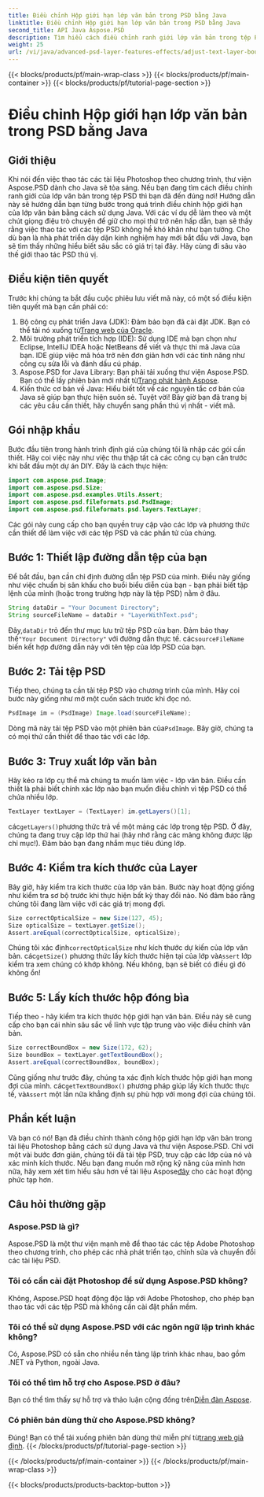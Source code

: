 ```yaml
---
title: Điều chỉnh Hộp giới hạn lớp văn bản trong PSD bằng Java
linktitle: Điều chỉnh Hộp giới hạn lớp văn bản trong PSD bằng Java
second_title: API Java Aspose.PSD
description: Tìm hiểu cách điều chỉnh ranh giới lớp văn bản trong tệp PSD bằng Java với Aspose.PSD. Hướng dẫn đơn giản với hướng dẫn từng bước.
weight: 25
url: /vi/java/advanced-psd-layer-features-effects/adjust-text-layer-bound-box-psd/
---
```


{{< blocks/products/pf/main-wrap-class >}}
{{< blocks/products/pf/main-container >}}
{{< blocks/products/pf/tutorial-page-section >}}

# Điều chỉnh Hộp giới hạn lớp văn bản trong PSD bằng Java

## Giới thiệu
Khi nói đến việc thao tác các tài liệu Photoshop theo chương trình, thư viện Aspose.PSD dành cho Java sẽ tỏa sáng. Nếu bạn đang tìm cách điều chỉnh ranh giới của lớp văn bản trong tệp PSD thì bạn đã đến đúng nơi! Hướng dẫn này sẽ hướng dẫn bạn từng bước trong quá trình điều chỉnh hộp giới hạn của lớp văn bản bằng cách sử dụng Java.
Với các ví dụ dễ làm theo và một chút giọng điệu trò chuyện để giữ cho mọi thứ trở nên hấp dẫn, bạn sẽ thấy rằng việc thao tác với các tệp PSD không hề khó khăn như bạn tưởng. Cho dù bạn là nhà phát triển dày dặn kinh nghiệm hay mới bắt đầu với Java, bạn sẽ tìm thấy những hiểu biết sâu sắc có giá trị tại đây. Hãy cùng đi sâu vào thế giới thao tác PSD thú vị.
## Điều kiện tiên quyết
Trước khi chúng ta bắt đầu cuộc phiêu lưu viết mã này, có một số điều kiện tiên quyết mà bạn cần phải có:
1. Bộ công cụ phát triển Java (JDK): Đảm bảo bạn đã cài đặt JDK. Bạn có thể tải nó xuống từ[Trang web của Oracle](https://www.oracle.com/java/technologies/javase-jdk11-downloads.html).
2. Môi trường phát triển tích hợp (IDE): Sử dụng IDE mà bạn chọn như Eclipse, IntelliJ IDEA hoặc NetBeans để viết và thực thi mã Java của bạn. IDE giúp việc mã hóa trở nên đơn giản hơn với các tính năng như công cụ sửa lỗi và đánh dấu cú pháp.
3.  Aspose.PSD for Java Library: Bạn phải tải xuống thư viện Aspose.PSD. Bạn có thể lấy phiên bản mới nhất từ[Trang phát hành Aspose](https://releases.aspose.com/psd/java/). 
4. Kiến thức cơ bản về Java: Hiểu biết tốt về các nguyên tắc cơ bản của Java sẽ giúp bạn thực hiện suôn sẻ.
Tuyệt vời! Bây giờ bạn đã trang bị các yêu cầu cần thiết, hãy chuyển sang phần thú vị nhất - viết mã.
## Gói nhập khẩu
Bước đầu tiên trong hành trình định giá của chúng tôi là nhập các gói cần thiết. Hãy coi việc này như việc thu thập tất cả các công cụ bạn cần trước khi bắt đầu một dự án DIY. Đây là cách thực hiện:
```java
import com.aspose.psd.Image;
import com.aspose.psd.Size;
import com.aspose.psd.examples.Utils.Assert;
import com.aspose.psd.fileformats.psd.PsdImage;
import com.aspose.psd.fileformats.psd.layers.TextLayer;
```
Các gói này cung cấp cho bạn quyền truy cập vào các lớp và phương thức cần thiết để làm việc với các tệp PSD và các phần tử của chúng.
## Bước 1: Thiết lập đường dẫn tệp của bạn
Để bắt đầu, bạn cần chỉ định đường dẫn tệp PSD của mình. Điều này giống như việc chuẩn bị sân khấu cho buổi biểu diễn của bạn - bạn phải biết tập lệnh của mình (hoặc trong trường hợp này là tệp PSD) nằm ở đâu.

```java
String dataDir = "Your Document Directory"; 
String sourceFileName = dataDir + "LayerWithText.psd";
```
 Đây,`dataDir` trỏ đến thư mục lưu trữ tệp PSD của bạn. Đảm bảo thay thế`"Your Document Directory"` với đường dẫn thực tế. các`sourceFileName` biến kết hợp đường dẫn này với tên tệp của lớp PSD của bạn.
## Bước 2: Tải tệp PSD
Tiếp theo, chúng ta cần tải tệp PSD vào chương trình của mình. Hãy coi bước này giống như mở một cuốn sách trước khi đọc nó.

```java
PsdImage im = (PsdImage) Image.load(sourceFileName);
```
 Dòng mã này tải tệp PSD vào một phiên bản của`PsdImage`. Bây giờ, chúng ta có mọi thứ cần thiết để thao tác với các lớp.
## Bước 3: Truy xuất lớp văn bản
Hãy kéo ra lớp cụ thể mà chúng ta muốn làm việc - lớp văn bản. Điều cần thiết là phải biết chính xác lớp nào bạn muốn điều chỉnh vì tệp PSD có thể chứa nhiều lớp.

```java
TextLayer textLayer = (TextLayer) im.getLayers()[1];
```
 các`getLayers()`phương thức trả về một mảng các lớp trong tệp PSD. Ở đây, chúng ta đang truy cập lớp thứ hai (hãy nhớ rằng các mảng không được lập chỉ mục!). Đảm bảo bạn đang nhắm mục tiêu đúng lớp.
## Bước 4: Kiểm tra kích thước của Layer
Bây giờ, hãy kiểm tra kích thước của lớp văn bản. Bước này hoạt động giống như kiểm tra sơ bộ trước khi thực hiện bất kỳ thay đổi nào. Nó đảm bảo rằng chúng tôi đang làm việc với các giá trị mong đợi.

```java
Size correctOpticalSize = new Size(127, 45);
Size opticalSize = textLayer.getSize();
Assert.areEqual(correctOpticalSize, opticalSize);
```
 Chúng tôi xác định`correctOpticalSize` như kích thước dự kiến của lớp văn bản. các`getSize()` phương thức lấy kích thước hiện tại của lớp và`Assert` lớp kiểm tra xem chúng có khớp không. Nếu không, bạn sẽ biết có điều gì đó không ổn!
## Bước 5: Lấy kích thước hộp đóng bìa
Tiếp theo - hãy kiểm tra kích thước hộp giới hạn văn bản. Điều này sẽ cung cấp cho bạn cái nhìn sâu sắc về lĩnh vực tập trung vào việc điều chỉnh văn bản.

```java
Size correctBoundBox = new Size(172, 62);
Size boundBox = textLayer.getTextBoundBox();
Assert.areEqual(correctBoundBox, boundBox);
```
 Cũng giống như trước đây, chúng ta xác định kích thước hộp giới hạn mong đợi của mình. các`getTextBoundBox()` phương pháp giúp lấy kích thước thực tế, và`Assert` một lần nữa khẳng định sự phù hợp với mong đợi của chúng tôi.
## Phần kết luận
Và bạn có nó! Bạn đã điều chỉnh thành công hộp giới hạn lớp văn bản trong tài liệu Photoshop bằng cách sử dụng Java và thư viện Aspose.PSD. Chỉ với một vài bước đơn giản, chúng tôi đã tải tệp PSD, truy cập các lớp của nó và xác minh kích thước. Nếu bạn đang muốn mở rộng kỹ năng của mình hơn nữa, hãy xem xét tìm hiểu sâu hơn về tài liệu Aspose[đây](https://reference.aspose.com/psd/java/) cho các hoạt động phức tạp hơn.
## Câu hỏi thường gặp
### Aspose.PSD là gì?
Aspose.PSD là một thư viện mạnh mẽ để thao tác các tệp Adobe Photoshop theo chương trình, cho phép các nhà phát triển tạo, chỉnh sửa và chuyển đổi các tài liệu PSD.
### Tôi có cần cài đặt Photoshop để sử dụng Aspose.PSD không?
Không, Aspose.PSD hoạt động độc lập với Adobe Photoshop, cho phép bạn thao tác với các tệp PSD mà không cần cài đặt phần mềm.
### Tôi có thể sử dụng Aspose.PSD với các ngôn ngữ lập trình khác không?
Có, Aspose.PSD có sẵn cho nhiều nền tảng lập trình khác nhau, bao gồm .NET và Python, ngoài Java.
### Tôi có thể tìm hỗ trợ cho Aspose.PSD ở đâu?
Bạn có thể tìm thấy sự hỗ trợ và thảo luận cộng đồng trên[Diễn đàn Aspose](https://forum.aspose.com/c/psd/34).
### Có phiên bản dùng thử cho Aspose.PSD không?
 Đúng! Bạn có thể tải xuống phiên bản dùng thử miễn phí từ[trang web giả định](https://releases.aspose.com/).
{{< /blocks/products/pf/tutorial-page-section >}}

{{< /blocks/products/pf/main-container >}}
{{< /blocks/products/pf/main-wrap-class >}}

{{< blocks/products/products-backtop-button >}}
